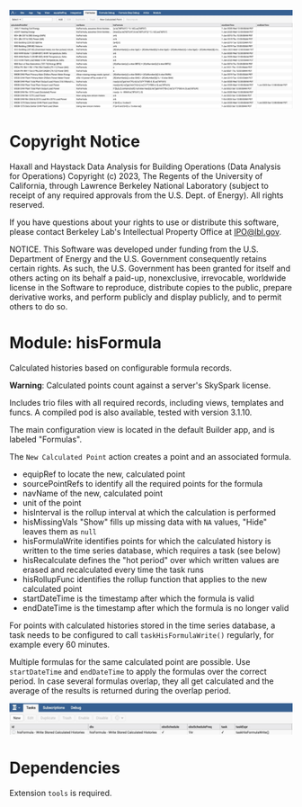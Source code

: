![Main hisFormula configuration view example](./assets/hisFormula_main_view_example.jpg)

# Copyright Notice
  Haxall and Haystack Data Analysis for Building Operations (Data Analysis for
  Operations) Copyright (c) 2023, The Regents of the University of California,
  through Lawrence Berkeley National Laboratory (subject to receipt of any
  required approvals from the U.S. Dept. of Energy). All rights reserved.

  If you have questions about your rights to use or distribute this software,
  please contact Berkeley Lab's Intellectual Property Office at
  IPO@lbl.gov.

  NOTICE.  This Software was developed under funding from the U.S. Department
  of Energy and the U.S. Government consequently retains certain rights.  As 
  such, the U.S. Government has been granted for itself and others acting on
  its behalf a paid-up, nonexclusive, irrevocable, worldwide license in the 
  Software to reproduce, distribute copies to the public, prepare derivative
  works, and perform publicly and display publicly, and to permit others to do 
  so.

# Module: hisFormula
Calculated histories based on configurable formula records.

**Warning**: Calculated points count against a server's SkySpark license.

Includes trio files with all required records, including views, templates and funcs. A compiled pod is
also available, tested with version 3.1.10.

The main configuration view is located in the default Builder app, and is labeled "Formulas".

The `New Calculated Point` action creates a point and an associated formula.
- equipRef to locate the new, calculated point
- sourcePointRefs to identify all the required points for the formula
- navName of the new, calculated point
- unit of the point
- hisInterval is the rollup interval at which the calculation is performed
- hisMissingVals "Show" fills up missing data with `NA` values, "Hide" leaves them as `null`
- hisFormulaWrite identifies points for which the calculated history is written to the time series database, which requires a task (see below)
- hisRecalculate defines the "hot period" over which written values are erased and recalculated every time the task runs
- hisRollupFunc identifies the rollup function that applies to the new calculated point
- startDateTime is the timestamp after which the formula is valid
- endDateTime is the timestamp after which the formula is no longer valid

For points with calculated histories stored in the time series database, a task needs to be configured
to call `taskHisFormulaWrite()` regularly, for example every 60 minutes.

Multiple formulas for the same calculated point are possible. Use `startDateTime` and `endDateTime` to apply the formulas over the correct period. 
In case several formulas overlap, they all get calculated and the average of the results is returned during the overlap period.

![Task view with example](./assets/hisFormula_task_example.jpg)

# Dependencies
Extension `tools` is required.

